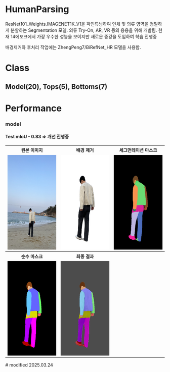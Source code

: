 # HumanParsing
ResNet101_Weights.IMAGENET1K_V1을 파인튜닝하여 인체 및 의류 영역을 정밀하게 분할하는 Segmentation 모델. 의류 Try-On, AR, VR 등의 응용을 위해 개발됨.
현재 14에포크에서 가장 우수한 성능을 보이지만 새로운 증강을 도입하여 학습 진행중

배경제거와 후처리 작업에는 ZhengPeng7/BiRefNet_HR 모델을 사용함.

# Class
## Model(20), Tops(5), Bottoms(7)
# Performance
### model
#### Test mIoU - 0.83 => 개선 진행중 
<table>
  <tr>
    <th>원본 이미지</th>
    <th>배경 제거</th>
    <th>세그먼테이션 마스크</th>
  </tr>
  <tr>
    <td><img src="/assets/model_test2.jpg" alt="모델 원본 이미지" width="300px" height="300px"></td>
    <td><img src="/assets/model_test2_processed.png" alt="모델 배경제거" width="300px" height="300px"></td>
    <td><img src="/assets/model_test2_mask.png" alt="모델 테스트 마스크" width="300px" height="300px"></td>
  </tr>
  <tr>
    <th>순수 마스크</th>
    <th>최종 결과</th>
    <th></th>
  </tr>
  <tr>
    <td><img src="/assets/model_test2_pure_mask.png" alt="모델 테스트 순수 마스크" width="300px" height="300px"></td>
    <td><img src="/assets/model_test2_result.png" alt="모델 테스트 결과" width="300px" height="300px"></td>
    <td></td>
  </tr>
</table>
# modified 2025.03.24